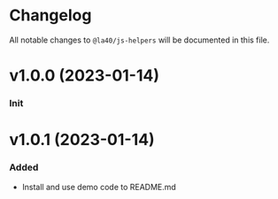 # Changelog

All notable changes to `@la40/js-helpers` will be documented in this file.

# v1.0.0 (2023-01-14)

### Init

# v1.0.1 (2023-01-14)

### Added

- Install and use demo code to README.md
